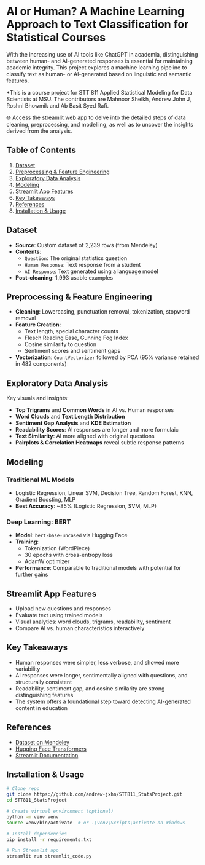 # AI or Human? A Machine Learning Approach to Text Classification for Statistical Courses
With the increasing use of AI tools like ChatGPT in academia, distinguishing between human- and AI-generated responses is essential for maintaining academic integrity. This project explores a machine learning pipeline to classify text as human- or AI-generated based on linguistic and semantic features.

*This is a course project for STT 811 Applied Statistical Modeling for Data Scientists at MSU. The contributors are Mahnoor Sheikh, Andrew John J, Roshni Bhowmik and Ab Basit Syed Rafi.

🌐 Access the [streamlit web app](https://nlp-approach-to-ai-text-classification-stt-811.streamlit.app/) to delve into the detailed steps of data cleaning, preprocessing, and modelling, as well as to uncover the insights derived from the analysis.

## Table of Contents
1. [Dataset](#dataset)
2. [Preprocessing & Feature Engineering](#preprocessing-&-feature-engineering)
3. [Exploratory Data Analysis](#exploratory-data-analysis)
4. [Modeling](#modeling)
5. [Streamlit App Features](#streamlit-app-features)
6. [Key Takeaways](#key-takeaways)
7. [References](#references)
8. [Installation & Usage](#installation-&-usage)

## Dataset
- **Source**: Custom dataset of 2,239 rows (from Mendeley)
- **Contents**:
  - `Question`: The original statistics question
  - `Human Response`: Text response from a student
  - `AI Response`: Text generated using a language model
- **Post-cleaning**: 1,993 usable examples

## Preprocessing & Feature Engineering
- **Cleaning**: Lowercasing, punctuation removal, tokenization, stopword removal
- **Feature Creation**:
  - Text length, special character counts
  - Flesch Reading Ease, Gunning Fog Index
  - Cosine similarity to question
  - Sentiment scores and sentiment gaps
- **Vectorization**: `CountVectorizer` followed by PCA (95% variance retained in 482 components)

## Exploratory Data Analysis
Key visuals and insights:
- **Top Trigrams** and **Common Words** in AI vs. Human responses
- **Word Clouds** and **Text Length Distribution**
- **Sentiment Gap Analysis** and **KDE Estimation**
- **Readability Scores**: AI responses are longer and more formulaic
- **Text Similarity**: AI more aligned with original questions
- **Pairplots & Correlation Heatmaps** reveal subtle response patterns

## Modeling
### Traditional ML Models
- Logistic Regression, Linear SVM, Decision Tree, Random Forest, KNN, Gradient Boosting, MLP
- **Best Accuracy**: ~85% (Logistic Regression, SVM, MLP)

### Deep Learning: BERT
- **Model**: `bert-base-uncased` via Hugging Face
- **Training**:
  - Tokenization (WordPiece)
  - 30 epochs with cross-entropy loss
  - AdamW optimizer
- **Performance**: Comparable to traditional models with potential for further gains

## Streamlit App Features
- Upload new questions and responses
- Evaluate text using trained models
- Visual analytics: word clouds, trigrams, readability, sentiment
- Compare AI vs. human characteristics interactively

## Key Takeaways
- Human responses were simpler, less verbose, and showed more variability
- AI responses were longer, sentimentally aligned with questions, and structurally consistent
- Readability, sentiment gap, and cosine similarity are strong distinguishing features
- The system offers a foundational step toward detecting AI-generated content in education

## References
- [Dataset on Mendeley](https://data.mendeley.com/datasets/mh892rksk2/4)
- [Hugging Face Transformers](https://huggingface.co/transformers/)
- [Streamlit Documentation](https://docs.streamlit.io/)

## Installation & Usage
```bash
# Clone repo
git clone https://github.com/andrew-jxhn/STT811_StatsProject.git
cd STT811_StatsProject

# Create virtual environment (optional)
python -m venv venv
source venv/bin/activate  # or .\venv\Scripts\activate on Windows

# Install dependencies
pip install -r requirements.txt

# Run Streamlit app
streamlit run streamlit_code.py
```
